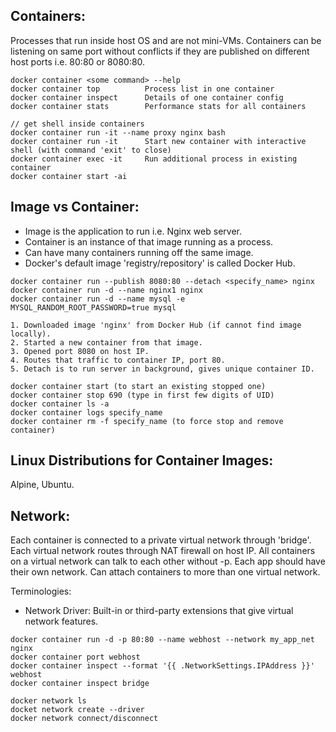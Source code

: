 ## Containers: 
Processes that run inside host OS and are not mini-VMs. Containers can be listening on same port without conflicts if they are published on different host ports i.e. 80:80 or 8080:80.

```
docker container <some command> --help
docker container top          Process list in one container
docker container inspect      Details of one container config
docker container stats        Performance stats for all containers

// get shell inside containers
docker container run -it --name proxy nginx bash
docker container run -it      Start new container with interactive shell (with command 'exit' to close)
docker container exec -it     Run additional process in existing container
docker container start -ai 
```

## Image vs Container:
- Image is the application to run i.e. Nginx web server.
- Container is an instance of that image running as a process.
- Can have many containers running off the same image.
- Docker's default image 'registry/repository' is called Docker Hub.

```
docker container run --publish 8080:80 --detach <specify_name> nginx
docker container run -d --name nginx1 nginx
docker container run -d --name mysql -e MYSQL_RANDOM_ROOT_PASSWORD=true mysql

1. Downloaded image 'nginx' from Docker Hub (if cannot find image locally).
2. Started a new container from that image.
3. Opened port 8080 on host IP.
4. Routes that traffic to container IP, port 80.
5. Detach is to run server in background, gives unique container ID.

docker container start (to start an existing stopped one)
docker container stop 690 (type in first few digits of UID)
docker container ls -a
docker container logs specify_name
docker container rm -f specify_name (to force stop and remove container)
```

## Linux Distributions for Container Images:
Alpine, Ubuntu.

## Network:
Each container is connected to a private virtual network through 'bridge'. Each virtual network routes through NAT firewall on host IP. All containers on a virtual network can talk to each other without -p. Each app should have their own network. Can attach containers to more than one virtual network.

Terminologies:
- Network Driver: Built-in or third-party extensions that give virtual network features.

``` 
docker container run -d -p 80:80 --name webhost --network my_app_net nginx
docker container port webhost
docker container inspect --format '{{ .NetworkSettings.IPAddress }}' webhost
docker container inspect bridge

docker network ls
docket network create --driver
docker network connect/disconnect

```
